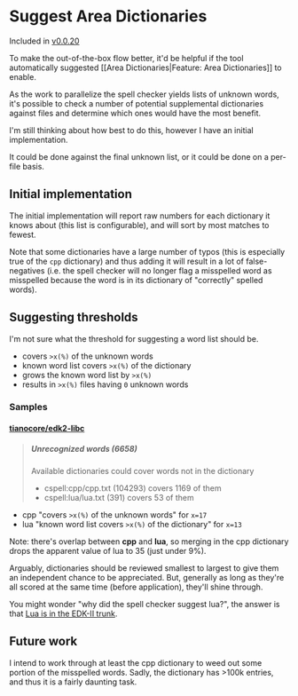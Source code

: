 # Suggest Area Dictionaries

Included in [v0.0.20](https://github.com/check-spelling/check-spelling/releases/tag/v0.0.20)

To make the out-of-the-box flow better, it'd be helpful if the tool
automatically suggested [[Area Dictionaries|Feature: Area Dictionaries]] to enable.

As the work to parallelize the spell checker yields lists of unknown words,
it's possible to check a number of potential supplemental dictionaries against
files and determine which ones would have the most benefit.

I'm still thinking about how best to do this, however I have an initial implementation.

It could be done against the final unknown list, or it could be done on
a per-file basis.

## Initial implementation

The initial implementation will report raw numbers for each dictionary it knows about (this list is configurable), and will sort by most matches to fewest.

Note that some dictionaries have a large number of typos (this is especially true of the `cpp` dictionary) and thus adding it will result in a lot of false-negatives (i.e. the spell checker will no longer flag a misspelled word as misspelled because the word is in its dictionary of "correctly" spelled words).

## Suggesting thresholds

I'm not sure what the threshold for suggesting a word list should be.

* covers `>x(%)` of the unknown words
* known word list covers `>x(%)` of the dictionary
* grows the known word list by `>x(%)`
* results in `>x(%)` files having `0` unknown words

### Samples

#### [tianocore/edk2-libc](https://github.com/tianocore/edk2-libc)
> ##### Unrecognized words (6658)
> Available dictionaries could cover words not in the dictionary
> * cspell:cpp/cpp.txt (104293) covers 1169 of them
> * cspell:lua/lua.txt (391) covers 53 of them

* cpp "covers `>x(%)` of the unknown words" for `x=17`
* lua "known word list covers `>x(%)` of the dictionary" for `x=13`

Note: there's overlap between **cpp** and **lua**, so merging in the cpp dictionary drops the apparent value of lua to 35 (just under 9%).

Arguably, dictionaries should be reviewed smallest to largest to give them an independent chance to be appreciated. But, generally as long as they're all scored at the same time (before application), they'll shine through.

You might wonder "why did the spell checker suggest lua?", the answer is that [Lua is in the EDK-II trunk]( https://firmwaresecurity.com/2015/05/28/lua-for-uefi/).

## Future work

I intend to work through at least the cpp dictionary to weed out some portion of the misspelled words. Sadly, the dictionary has >100k entries, and thus it is a fairly daunting task.